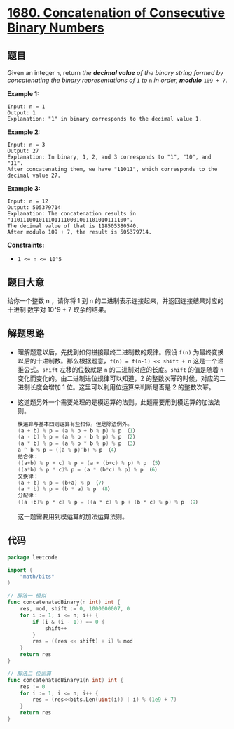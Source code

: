 # [1680. Concatenation of Consecutive Binary Numbers](https://leetcode.com/problems/concatenation-of-consecutive-binary-numbers/)


## 题目

Given an integer `n`, return *the **decimal value** of the binary string formed by concatenating the binary representations of* `1` *to* `n` *in order, **modulo*** `109 + 7`.

**Example 1:**

```
Input: n = 1
Output: 1
Explanation: "1" in binary corresponds to the decimal value 1. 
```

**Example 2:**

```
Input: n = 3
Output: 27
Explanation: In binary, 1, 2, and 3 corresponds to "1", "10", and "11".
After concatenating them, we have "11011", which corresponds to the decimal value 27.
```

**Example 3:**

```
Input: n = 12
Output: 505379714
Explanation: The concatenation results in "1101110010111011110001001101010111100".
The decimal value of that is 118505380540.
After modulo 109 + 7, the result is 505379714.
```

**Constraints:**

- `1 <= n <= 10^5`

## 题目大意

给你一个整数 n ，请你将 1 到 n 的二进制表示连接起来，并返回连接结果对应的 十进制 数字对 10^9 + 7 取余的结果。

## 解题思路

- 理解题意以后，先找到如何拼接最终二进制数的规律。假设 `f(n)` 为最终变换以后的十进制数。那么根据题意，`f(n) = f(n-1) << shift + n` 这是一个递推公式。`shift` 左移的位数就是 `n` 的二进制对应的长度。`shift` 的值是随着 `n` 变化而变化的。由二进制进位规律可以知道，2 的整数次幂的时候，对应的二进制长度会增加 1 位。这里可以利用位运算来判断是否是 2 的整数次幂。
- 这道题另外一个需要处理的是模运算的法则。此题需要用到模运算的加法法则。

    ```go
    模运算与基本四则运算有些相似，但是除法例外。
    (a + b) % p = (a % p + b % p) % p （1）
    (a - b) % p = (a % p - b % p) % p （2）
    (a * b) % p = (a % p * b % p) % p （3）
    a ^ b % p = ((a % p)^b) % p （4）
    结合律：
    ((a+b) % p + c) % p = (a + (b+c) % p) % p （5）
    ((a*b) % p * c)% p = (a * (b*c) % p) % p （6）
    交换律：
    (a + b) % p = (b+a) % p （7）
    (a * b) % p = (b * a) % p （8）
    分配律：
    ((a +b)% p * c) % p = ((a * c) % p + (b * c) % p) % p （9）
    ```

    这一题需要用到模运算的加法运算法则。

## 代码

```go
package leetcode

import (
    "math/bits"
)

// 解法一 模拟
func concatenatedBinary(n int) int {
    res, mod, shift := 0, 1000000007, 0
    for i := 1; i <= n; i++ {
        if (i & (i - 1)) == 0 {
            shift++
        }
        res = ((res << shift) + i) % mod
    }
    return res
}

// 解法二 位运算
func concatenatedBinary1(n int) int {
    res := 0
    for i := 1; i <= n; i++ {
        res = (res<<bits.Len(uint(i)) | i) % (1e9 + 7)
    }
    return res
}
```